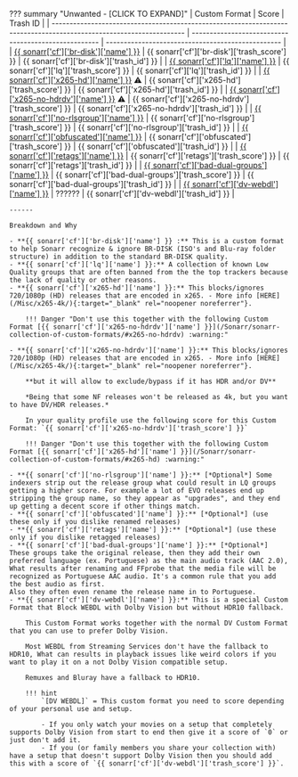 ??? summary "Unwanted - [CLICK TO EXPAND]"
    | Custom Format                                                                                                       | Score                                                | Trash ID                                          |
    | ------------------------------------------------------------------------------------------------------------------- | ---------------------------------------------------- | ------------------------------------------------- |
    | [{{ sonarr['cf']['br-disk']['name'] }}](/Sonarr/sonarr-collection-of-custom-formats/#br-disk)                       | {{ sonarr['cf']['br-disk']['trash_score'] }}         | {{ sonarr['cf']['br-disk']['trash_id'] }}         |
    | [{{ sonarr['cf']['lq']['name'] }}](/Sonarr/sonarr-collection-of-custom-formats/#lq)                                 | {{ sonarr['cf']['lq']['trash_score'] }}              | {{ sonarr['cf']['lq']['trash_id'] }}              |
    | [{{ sonarr['cf']['x265-hd']['name'] }}](/Sonarr/sonarr-collection-of-custom-formats/#x265-hd) :warning:             | {{ sonarr['cf']['x265-hd']['trash_score'] }}         | {{ sonarr['cf']['x265-hd']['trash_id'] }}         |
    | [{{ sonarr['cf']['x265-no-hdrdv']['name'] }}](/Sonarr/sonarr-collection-of-custom-formats/#x265-no-hdrdv) :warning: | {{ sonarr['cf']['x265-no-hdrdv']['trash_score'] }}   | {{ sonarr['cf']['x265-no-hdrdv']['trash_id'] }}   |
    | [{{ sonarr['cf']['no-rlsgroup']['name'] }}](/Sonarr/sonarr-collection-of-custom-formats/#no-rlsgroup)               | {{ sonarr['cf']['no-rlsgroup']['trash_score'] }}     | {{ sonarr['cf']['no-rlsgroup']['trash_id'] }}     |
    | [{{ sonarr['cf']['obfuscated']['name'] }}](/Sonarr/sonarr-collection-of-custom-formats/#obfuscated)                 | {{ sonarr['cf']['obfuscated']['trash_score'] }}      | {{ sonarr['cf']['obfuscated']['trash_id'] }}      |
    | [{{ sonarr['cf']['retags']['name'] }}](/Sonarr/sonarr-collection-of-custom-formats/#retags)                         | {{ sonarr['cf']['retags']['trash_score'] }}          | {{ sonarr['cf']['retags']['trash_id'] }}          |
    | [{{ sonarr['cf']['bad-dual-groups']['name'] }}](/Sonarr/sonarr-collection-of-custom-formats/#bad-dual-groups)       | {{ sonarr['cf']['bad-dual-groups']['trash_score'] }} | {{ sonarr['cf']['bad-dual-groups']['trash_id'] }} |
    | [{{ sonarr['cf']['dv-webdl']['name'] }}](/Sonarr/sonarr-collection-of-custom-formats/#dv-webdl)                     | ??????                                               | {{ sonarr['cf']['dv-webdl']['trash_id'] }}        |

    ------

    Breakdown and Why

    - **{{ sonarr['cf']['br-disk']['name'] }} :** This is a custom format to help Sonarr recognize & ignore BR-DISK (ISO's and Blu-ray folder structure) in addition to the standard BR-DISK quality.
    - **{{ sonarr['cf']['lq']['name'] }}:** A collection of known Low Quality groups that are often banned from the the top trackers because the lack of quality or other reasons.
    - **{{ sonarr['cf']['x265-hd']['name'] }}:** This blocks/ignores 720/1080p (HD) releases that are encoded in x265. - More info [HERE](/Misc/x265-4k/){:target="_blank" rel="noopener noreferrer"}.

        !!! Danger "Don't use this together with the following Custom Format [{{ sonarr['cf']['x265-no-hdrdv']['name'] }}](/Sonarr/sonarr-collection-of-custom-formats/#x265-no-hdrdv) :warning:"

    - **{{ sonarr['cf']['x265-no-hdrdv']['name'] }}:** This blocks/ignores 720/1080p (HD) releases that are encoded in x265. - More info [HERE](/Misc/x265-4k/){:target="_blank" rel="noopener noreferrer"}.

        **but it will allow to exclude/bypass if it has HDR and/or DV**

        *Being that some NF releases won't be released as 4k, but you want to have DV/HDR releases.*

        In your quality profile use the following score for this Custom Format: `{{ sonarr['cf']['x265-no-hdrdv']['trash_score'] }}`

        !!! Danger "Don't use this together with the following Custom Format [{{ sonarr['cf']['x265-hd']['name'] }}](/Sonarr/sonarr-collection-of-custom-formats/#x265-hd) :warning:"

    - **{{ sonarr['cf']['no-rlsgroup']['name'] }}:** [*Optional*] Some indexers strip out the release group what could result in LQ groups getting a higher score. For example a lot of EVO releases end up stripping the group name, so they appear as "upgrades", and they end up getting a decent score if other things match.
    - **{{ sonarr['cf']['obfuscated']['name'] }}:** [*Optional*] (use these only if you dislike renamed releases)
    - **{{ sonarr['cf']['retags']['name'] }}:** [*Optional*] (use these only if you dislike retagged releases)
    - **{{ sonarr['cf']['bad-dual-groups']['name'] }}:** [*Optional*] These groups take the original release, then they add their own preferred language (ex. Portuguese) as the main audio track (AAC 2.0), What results after renaming and FFprobe that the media file will be recognized as Portuguese AAC audio. It's a common rule that you add the best audio as first.
    Also they often even rename the release name in to Portuguese.
    - **{{ sonarr['cf']['dv-webdl']['name'] }}:** This is a special Custom Format that Block WEBDL with Dolby Vision but without HDR10 fallback.

        This Custom Format works together with the normal DV Custom Format that you can use to prefer Dolby Vision.

        Most WEBDL from Streaming Services don't have the fallback to HDR10, What can results in playback issues like weird colors if you want to play it on a not Dolby Vision compatible setup.

        Remuxes and Bluray have a fallback to HDR10.

        !!! hint
            `[DV WEBDL]` = This custom format you need to score depending of your personal use and setup.

            - If you only watch your movies on a setup that completely supports Dolby Vision from start to end then give it a score of `0` or just don't add it.
            - If you (or family members you share your collection with) have a setup that doesn't support Dolby Vision then you should add this with a score of `{{ sonarr['cf']['dv-webdl']['trash_score'] }}`.
